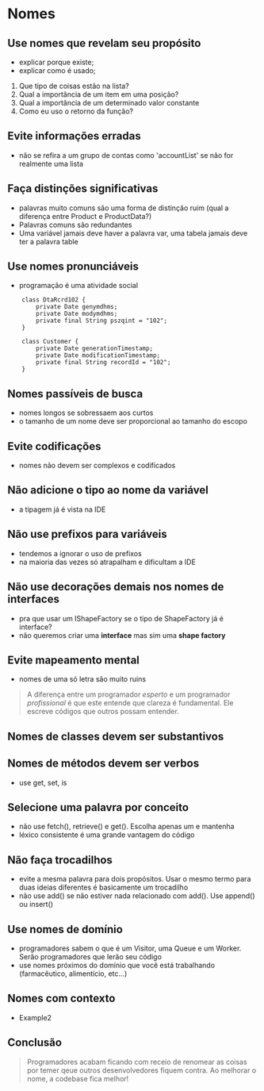 # Nomes

## Use nomes que revelam seu propósito
- explicar porque existe;
- explicar como é usado;
1. Que tipo de coisas estão na lista?
2. Qual a importância de um item em uma posição?
3. Qual a importância de um determinado valor constante
4. Como eu uso o retorno da função?

## Evite informações erradas
- não se refira a um grupo de contas como 'accountList' se não for realmente uma lista

## Faça distinções significativas
- palavras muito comuns são uma forma de distinção ruim (qual a diferença entre Product e ProductData?)
- Palavras comuns são redundantes
- Uma variável jamais deve haver a palavra var, uma tabela jamais deve ter a palavra table

## Use nomes pronunciáveis
- programação é uma atividade social
```
    class DtaRcrd102 {
        private Date genymdhms;
        private Date modymdhms;
        private final String pszqint = "102";  
    }
    
    class Customer {
        private Date generationTimestamp;
        private Date modificationTimestamp;
        private final String recordId = "102";
    }
```

## Nomes passíveis de busca
- nomes longos se sobressaem aos curtos
- o tamanho de um nome deve ser proporcional ao tamanho do escopo

## Evite codificações
- nomes não devem ser complexos e codificados

## Não adicione o tipo ao nome da variável
- a tipagem já é vista na IDE

## Não use prefixos para variáveis
- tendemos a ignorar o uso de prefixos
- na maioria das vezes só atrapalham e dificultam a IDE

## Não use decorações demais nos nomes de interfaces
- pra que usar um IShapeFactory se o tipo de ShapeFactory já é interface?
- não queremos criar uma **interface** mas sim uma **shape factory**

## Evite mapeamento mental
- nomes de uma só letra são muito ruins
> A diferença entre um programador _esperto_ e um programador _profissional_ é que este entende que clareza é fundamental. Ele escreve códigos que outros possam entender.

## Nomes de classes devem ser substantivos

## Nomes de métodos devem ser verbos
- use get, set, is

## Selecione uma palavra por conceito
- não use fetch(), retrieve() e get(). Escolha apenas um e mantenha
- léxico consistente é uma grande vantagem do código

## Não faça trocadilhos
- evite a mesma palavra para dois propósitos. Usar o mesmo termo para duas ideias diferentes é basicamente um trocadilho
- não use add() se não estiver nada relacionado com add(). Use append() ou insert()

## Use nomes de domínio
- programadores sabem o que é um Visitor, uma Queue e um Worker. Serão programadores que lerão seu código
- use nomes próximos do domínio que você está trabalhando (farmacêutico, alimentício, etc...)

## Nomes com contexto
- Example2

## Conclusão
> Programadores acabam ficando com receio de renomear as coisas por temer qeue outros desenvolvedores fiquem contra.
> Ao melhorar o nome, a codebase fica melhor!












